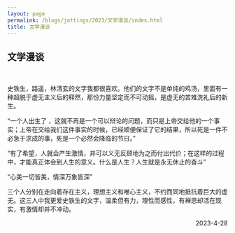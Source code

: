 ```yaml
---
layout: page
permalink: /blogs/jottings/2023/文学漫谈/index.html
title: 文学漫谈
---
```


## 文学漫谈
<br>

史铁生，路遥，林清玄的文字我都很喜欢。他们的文字不是单纯的鸡汤，里面有一种超脱于虚无主义后的释然，那份力量坚定而不可动摇，是虚无的苦难洗礼后的新生。

“一个人出生了 ，这就不再是一个可以辩论的问题，而只是上帝交给他的一个事实；上帝在交给我们这件事实的时候，已经顺便保证了它的结果，所以死是一件不必急于求成的事，死是一个必然会降临的节日。”

“有了希望，人就会产生激情，并可以义无反顾地为之而付出代价；在这样的过程中，才能真正体会到人生的意义。什么是人生？人生就是永无休止的奋斗”

“心美一切皆美，情深万象皆深”

三个人分别在走向着存在主义，理想主义和唯心主义，不约而同地抵抗着巨大的虚无。这三人中我更爱史铁生的文字，温柔但有力，理性而感性，有禅思却活在现实，有激情却并不冲动。

<p align="right">2023-4-28</p>